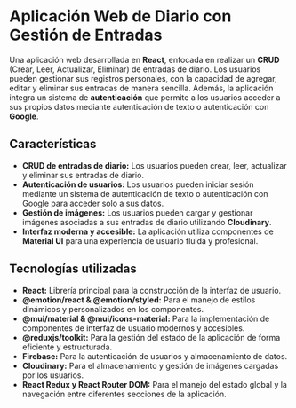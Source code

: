 # Aplicación Web de Diario con Gestión de Entradas

Una aplicación web desarrollada en **React**, enfocada en realizar un **CRUD** (Crear, Leer, Actualizar, Eliminar) de entradas de diario. Los usuarios pueden gestionar sus registros personales, con la capacidad de agregar, editar y eliminar sus entradas de manera sencilla. Además, la aplicación integra un sistema de **autenticación** que permite a los usuarios acceder a sus propios datos mediante autenticación de texto o autenticación con **Google**.

## Características

- **CRUD de entradas de diario:** Los usuarios pueden crear, leer, actualizar y eliminar sus entradas de diario.
- **Autenticación de usuarios:** Los usuarios pueden iniciar sesión mediante un sistema de autenticación de texto o autenticación con Google para acceder solo a sus datos.
- **Gestión de imágenes:** Los usuarios pueden cargar y gestionar imágenes asociadas a sus entradas de diario utilizando **Cloudinary**.
- **Interfaz moderna y accesible:** La aplicación utiliza componentes de **Material UI** para una experiencia de usuario fluida y profesional.

## Tecnologías utilizadas

- **React:** Librería principal para la construcción de la interfaz de usuario.
- **@emotion/react & @emotion/styled:** Para el manejo de estilos dinámicos y personalizados en los componentes.
- **@mui/material & @mui/icons-material:** Para la implementación de componentes de interfaz de usuario modernos y accesibles.
- **@reduxjs/toolkit:** Para la gestión del estado de la aplicación de forma eficiente y estructurada.
- **Firebase:** Para la autenticación de usuarios y almacenamiento de datos.
- **Cloudinary:** Para el almacenamiento y gestión de imágenes cargadas por los usuarios.
- **React Redux y React Router DOM:** Para el manejo del estado global y la navegación entre diferentes secciones de la aplicación.


